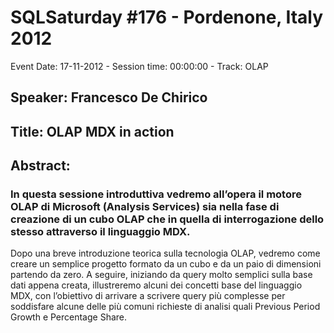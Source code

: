 # SQLSaturday #176 - Pordenone, Italy 2012
Event Date: 17-11-2012 - Session time: 00:00:00 - Track: OLAP
## Speaker: Francesco De Chirico
## Title: OLAP  MDX in action
## Abstract:
### In questa sessione introduttiva vedremo all’opera il motore OLAP di Microsoft (Analysis Services) sia nella fase di creazione di un cubo OLAP che in quella di interrogazione dello stesso attraverso il linguaggio MDX.
Dopo una breve introduzione teorica sulla tecnologia OLAP, vedremo come creare un semplice progetto formato da un cubo e da un paio di dimensioni  partendo da zero.
A seguire, iniziando da query molto semplici sulla base dati appena creata, illustreremo alcuni dei concetti base del linguaggio MDX, con l’obiettivo di arrivare a scrivere query più complesse per soddisfare alcune delle più comuni richieste di analisi quali Previous Period Growth  e Percentage Share. 


